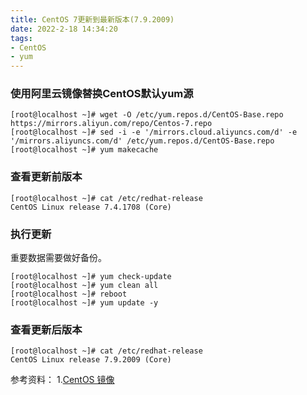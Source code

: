 ```yaml
---
title: CentOS 7更新到最新版本(7.9.2009)
date: 2022-2-18 14:34:20
tags:
- CentOS
- yum
---
```


### 使用阿里云镜像替换CentOS默认yum源
```shell script
[root@localhost ~]# wget -O /etc/yum.repos.d/CentOS-Base.repo https://mirrors.aliyun.com/repo/Centos-7.repo
[root@localhost ~]# sed -i -e '/mirrors.cloud.aliyuncs.com/d' -e '/mirrors.aliyuncs.com/d' /etc/yum.repos.d/CentOS-Base.repo
[root@localhost ~]# yum makecache
```

<!--more-->

### 查看更新前版本
```shell script
[root@localhost ~]# cat /etc/redhat-release 
CentOS Linux release 7.4.1708 (Core) 
```

### 执行更新

重要数据需要做好备份。

```shell script
[root@localhost ~]# yum check-update
[root@localhost ~]# yum clean all
[root@localhost ~]# reboot
[root@localhost ~]# yum update -y
```

### 查看更新后版本
```shell script
[root@localhost ~]# cat /etc/redhat-release 
CentOS Linux release 7.9.2009 (Core)
```

参考资料：
1.[CentOS 镜像](https://developer.aliyun.com/mirror/centos?spm=a2c6h.13651102.0.0.49fe1b11CNfeGD)
